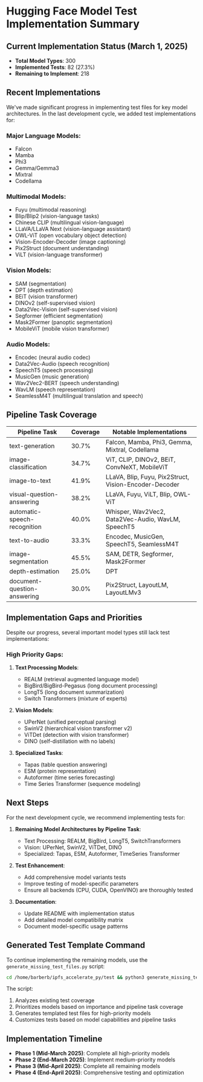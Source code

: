 # Hugging Face Model Test Implementation Summary

## Current Implementation Status (March 1, 2025)

- **Total Model Types**: 300
- **Implemented Tests**: 82 (27.3%)
- **Remaining to Implement**: 218

## Recent Implementations

We've made significant progress in implementing test files for key model architectures. In the last development cycle, we added test implementations for:

### Major Language Models:
- Falcon
- Mamba
- Phi3
- Gemma/Gemma3
- Mixtral
- Codellama

### Multimodal Models:
- Fuyu (multimodal reasoning)
- Blip/Blip2 (vision-language tasks)
- Chinese CLIP (multilingual vision-language)
- LLaVA/LLaVA Next (vision-language assistant)
- OWL-ViT (open vocabulary object detection)
- Vision-Encoder-Decoder (image captioning)
- Pix2Struct (document understanding)
- ViLT (vision-language transformer)

### Vision Models:
- SAM (segmentation)
- DPT (depth estimation)
- BEiT (vision transformer)
- DINOv2 (self-supervised vision)
- Data2Vec-Vision (self-supervised vision)
- Segformer (efficient segmentation)
- Mask2Former (panoptic segmentation)
- MobileViT (mobile vision transformer)

### Audio Models:
- Encodec (neural audio codec)
- Data2Vec-Audio (speech recognition)
- SpeechT5 (speech processing)
- MusicGen (music generation)
- Wav2Vec2-BERT (speech understanding)
- WavLM (speech representation)
- SeamlessM4T (multilingual translation and speech)

## Pipeline Task Coverage

| Pipeline Task | Coverage | Notable Implementations |
|---------------|----------|------------------------|
| text-generation | 30.7% | Falcon, Mamba, Phi3, Gemma, Mixtral, Codellama |
| image-classification | 34.7% | ViT, CLIP, DINOv2, BEiT, ConvNeXT, MobileViT |
| image-to-text | 41.9% | LLaVA, Blip, Fuyu, Pix2Struct, Vision-Encoder-Decoder |
| visual-question-answering | 38.2% | LLaVA, Fuyu, ViLT, Blip, OWL-ViT |
| automatic-speech-recognition | 40.0% | Whisper, Wav2Vec2, Data2Vec-Audio, WavLM, SpeechT5 |
| text-to-audio | 33.3% | Encodec, MusicGen, SpeechT5, SeamlessM4T |
| image-segmentation | 45.5% | SAM, DETR, Segformer, Mask2Former |
| depth-estimation | 25.0% | DPT |
| document-question-answering | 30.0% | Pix2Struct, LayoutLM, LayoutLMv3 |

## Implementation Gaps and Priorities

Despite our progress, several important model types still lack test implementations:

### High Priority Gaps:

1. **Text Processing Models**:
   - REALM (retrieval augmented language model)
   - BigBird/BigBird-Pegasus (long document processing)
   - LongT5 (long document summarization)
   - Switch Transformers (mixture of experts)

2. **Vision Models**:
   - UPerNet (unified perceptual parsing)
   - SwinV2 (hierarchical vision transformer v2)
   - ViTDet (detection with vision transformer)
   - DINO (self-distillation with no labels)

3. **Specialized Tasks**:
   - Tapas (table question answering)
   - ESM (protein representation)
   - Autoformer (time series forecasting)
   - Time Series Transformer (sequence modeling)

## Next Steps

For the next development cycle, we recommend implementing tests for:

1. **Remaining Model Architectures by Pipeline Task**:
   - Text Processing: REALM, BigBird, LongT5, SwitchTransformers
   - Vision: UPerNet, SwinV2, ViTDet, DINO
   - Specialized: Tapas, ESM, Autoformer, TimeSeries Transformer

2. **Test Enhancement**:
   - Add comprehensive model variants tests
   - Improve testing of model-specific parameters
   - Ensure all backends (CPU, CUDA, OpenVINO) are thoroughly tested

3. **Documentation**:
   - Update README with implementation status
   - Add detailed model compatibility matrix
   - Document model-specific usage patterns

## Generated Test Template Command

To continue implementing the remaining models, use the `generate_missing_test_files.py` script:

```bash
cd /home/barberb/ipfs_accelerate_py/test && python3 generate_missing_test_files.py
```

The script:
1. Analyzes existing test coverage
2. Prioritizes models based on importance and pipeline task coverage
3. Generates templated test files for high-priority models
4. Customizes tests based on model capabilities and pipeline tasks

## Implementation Timeline

- **Phase 1 (Mid-March 2025)**: Complete all high-priority models
- **Phase 2 (End-March 2025)**: Implement medium-priority models
- **Phase 3 (Mid-April 2025)**: Complete all remaining models
- **Phase 4 (End-April 2025)**: Comprehensive testing and optimization